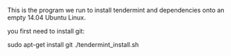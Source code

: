 This is the program we run to install tendermint and dependencies onto an empty 14.04 Ubuntu Linux.

you first need to install git:

sudo apt-get install git
./tendermint_install.sh
